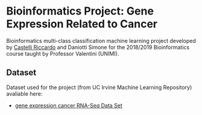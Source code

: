 # Bioinformatics Project: Gene Expression Related to Cancer  

Bioinformatics multi-class classification machine learning project developed by [Castelli Riccardo](https://github.com/castelli1024) and Daniotti Simone for the 2018/2019 Bioinformatics course taught by Professor Valentini (UNIMI). 

## Dataset

Dataset used for the project (from UC Irvine Machine Learning Repository) avaliable here:
* [gene expression cancer RNA-Seq Data Set](https://archive.ics.uci.edu/ml/machine-learning-databases/00401/) 
